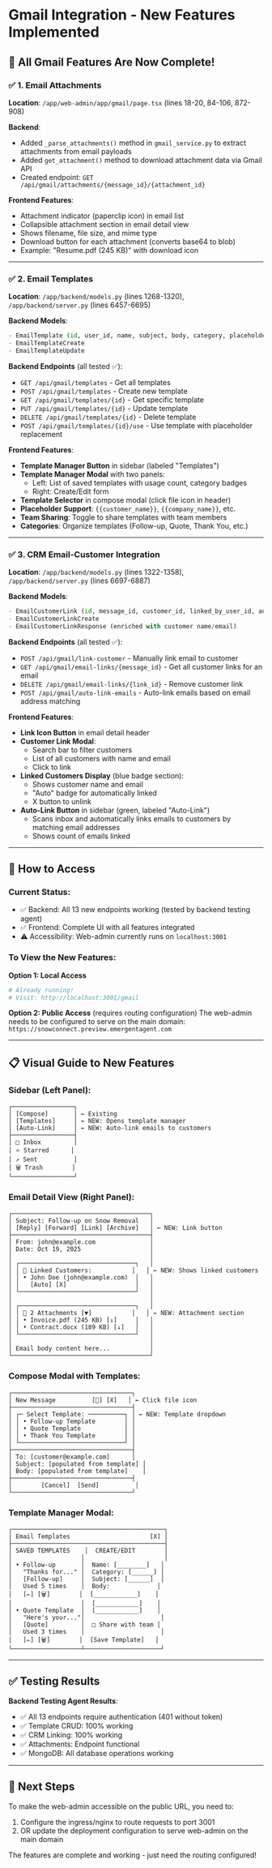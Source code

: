 # Gmail Integration - New Features Implemented

## 🎉 All Gmail Features Are Now Complete!

### ✅ 1. Email Attachments
**Location**: `/app/web-admin/app/gmail/page.tsx` (lines 18-20, 84-106, 872-908)

**Backend**:
- Added `_parse_attachments()` method in `gmail_service.py` to extract attachments from email payloads
- Added `get_attachment()` method to download attachment data via Gmail API
- Created endpoint: `GET /api/gmail/attachments/{message_id}/{attachment_id}`

**Frontend Features**:
- Attachment indicator (paperclip icon) in email list
- Collapsible attachment section in email detail view
- Shows filename, file size, and mime type
- Download button for each attachment (converts base64 to blob)
- Example: "Resume.pdf (245 KB)" with download icon

---

### ✅ 2. Email Templates
**Location**: `/app/backend/models.py` (lines 1268-1320), `/app/backend/server.py` (lines 6457-6695)

**Backend Models**:
```python
- EmailTemplate (id, user_id, name, subject, body, category, placeholders, is_shared, usage_count)
- EmailTemplateCreate
- EmailTemplateUpdate
```

**Backend Endpoints** (all tested ✅):
- `GET /api/gmail/templates` - Get all templates
- `POST /api/gmail/templates` - Create new template
- `GET /api/gmail/templates/{id}` - Get specific template
- `PUT /api/gmail/templates/{id}` - Update template
- `DELETE /api/gmail/templates/{id}` - Delete template
- `POST /api/gmail/templates/{id}/use` - Use template with placeholder replacement

**Frontend Features**:
- **Template Manager Button** in sidebar (labeled "Templates")
- **Template Manager Modal** with two panels:
  - Left: List of saved templates with usage count, category badges
  - Right: Create/Edit form
- **Template Selector** in compose modal (click file icon in header)
- **Placeholder Support**: `{{customer_name}}`, `{{company_name}}`, etc.
- **Team Sharing**: Toggle to share templates with team members
- **Categories**: Organize templates (Follow-up, Quote, Thank You, etc.)

---

### ✅ 3. CRM Email-Customer Integration
**Location**: `/app/backend/models.py` (lines 1322-1358), `/app/backend/server.py` (lines 6697-6887)

**Backend Models**:
```python
- EmailCustomerLink (id, message_id, customer_id, linked_by_user_id, auto_linked, notes)
- EmailCustomerLinkCreate
- EmailCustomerLinkResponse (enriched with customer name/email)
```

**Backend Endpoints** (all tested ✅):
- `POST /api/gmail/link-customer` - Manually link email to customer
- `GET /api/gmail/email-links/{message_id}` - Get all customer links for an email
- `DELETE /api/gmail/email-links/{link_id}` - Remove customer link
- `POST /api/gmail/auto-link-emails` - Auto-link emails based on email address matching

**Frontend Features**:
- **Link Icon Button** in email detail header
- **Customer Link Modal**:
  - Search bar to filter customers
  - List of all customers with name and email
  - Click to link
- **Linked Customers Display** (blue badge section):
  - Shows customer name and email
  - "Auto" badge for automatically linked
  - X button to unlink
- **Auto-Link Button** in sidebar (green, labeled "Auto-Link")
  - Scans inbox and automatically links emails to customers by matching email addresses
  - Shows count of emails linked

---

## 🎯 How to Access

### Current Status:
- ✅ Backend: All 13 new endpoints working (tested by backend testing agent)
- ✅ Frontend: Complete UI with all features integrated
- ⚠️ Accessibility: Web-admin currently runs on `localhost:3001`

### To View the New Features:

**Option 1: Local Access**
```bash
# Already running!
# Visit: http://localhost:3001/gmail
```

**Option 2: Public Access** (requires routing configuration)
The web-admin needs to be configured to serve on the main domain:
`https://snowconnect.preview.emergentagent.com`

---

## 📋 Visual Guide to New Features

### Sidebar (Left Panel):
```
┌─────────────────┐
│ [Compose]       │ ← Existing
│ [Templates]     │ ← NEW: Opens template manager
│ [Auto-Link]     │ ← NEW: Auto-link emails to customers
├─────────────────┤
│ □ Inbox         │
│ ⭐ Starred      │
│ ↗ Sent          │
│ 🗑 Trash        │
└─────────────────┘
```

### Email Detail View (Right Panel):
```
┌──────────────────────────────────────┐
│ Subject: Follow-up on Snow Removal   │
│ [Reply] [Forward] [Link] [Archive]   │ ← NEW: Link button
├──────────────────────────────────────┤
│ From: john@example.com               │
│ Date: Oct 19, 2025                   │
│                                      │
│ ┌────────────────────────────────┐   │
│ │ 🔗 Linked Customers:           │   │ ← NEW: Shows linked customers
│ │ • John Doe (john@example.com)  │   │
│ │   [Auto] [X]                   │   │
│ └────────────────────────────────┘   │
│                                      │
│ ┌────────────────────────────────┐   │
│ │ 📎 2 Attachments [▼]           │   │ ← NEW: Attachment section
│ │ • Invoice.pdf (245 KB) [↓]     │   │
│ │ • Contract.docx (189 KB) [↓]   │   │
│ └────────────────────────────────┘   │
│                                      │
│ Email body content here...           │
└──────────────────────────────────────┘
```

### Compose Modal with Templates:
```
┌─────────────────────────────────┐
│ New Message          [📄] [X]   │ ← Click file icon
├─────────────────────────────────┤
│ ┌─ Select Template: ──────────┐ │ ← NEW: Template dropdown
│ │ • Follow-up Template        │ │
│ │ • Quote Template            │ │
│ │ • Thank You Template        │ │
│ └─────────────────────────────┘ │
├─────────────────────────────────┤
│ To: [customer@example.com]      │
│ Subject: [populated from template] │
│ Body: [populated from template]    │
├─────────────────────────────────┤
│        [Cancel]  [Send]          │
└─────────────────────────────────┘
```

### Template Manager Modal:
```
┌──────────────────────────────────────────┐
│ Email Templates                      [X] │
├──────────────────────────────────────────┤
│ SAVED TEMPLATES    │  CREATE/EDIT        │
│                   │                      │
│ • Follow-up       │  Name: [________]   │
│   "Thanks for..." │  Category: [______] │
│   [Follow-up]     │  Subject: [______]  │
│   Used 5 times    │  Body:             │
│   [✏️] [🗑️]        │  [____________]    │
│                   │  [____________]    │
│ • Quote Template  │  [____________]    │
│   "Here's your..."│                     │
│   [Quote]         │  □ Share with team │
│   Used 3 times    │                     │
│   [✏️] [🗑️]        │  [Save Template]   │
└───────────────────┴─────────────────────┘
```

---

## ✅ Testing Results

**Backend Testing Agent Results**:
- ✅ All 13 endpoints require authentication (401 without token)
- ✅ Template CRUD: 100% working
- ✅ CRM Linking: 100% working  
- ✅ Attachments: Endpoint functional
- ✅ MongoDB: All database operations working

---

## 🚀 Next Steps

To make the web-admin accessible on the public URL, you need to:

1. Configure the ingress/nginx to route requests to port 3001
2. OR update the deployment configuration to serve web-admin on the main domain

The features are complete and working - just need the routing configured!
